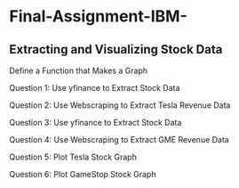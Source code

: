 # Final-Assignment-IBM-

## Extracting and Visualizing Stock Data

Define a Function that Makes a Graph

Question 1: Use yfinance to Extract Stock Data

Question 2: Use Webscraping to Extract Tesla Revenue Data

Question 3: Use yfinance to Extract Stock Data

Question 4: Use Webscraping to Extract GME Revenue Data

Question 5: Plot Tesla Stock Graph

Question 6: Plot GameStop Stock Graph
